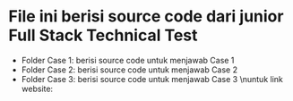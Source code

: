 # File ini berisi source code dari junior Full Stack Technical Test

- Folder Case 1: berisi source code untuk menjawab Case 1
- Folder Case 2: berisi source code untuk menjawab Case 2
- Folder Case 3: berisi source code untuk menjawab Case 3
  \nuntuk link website: 
